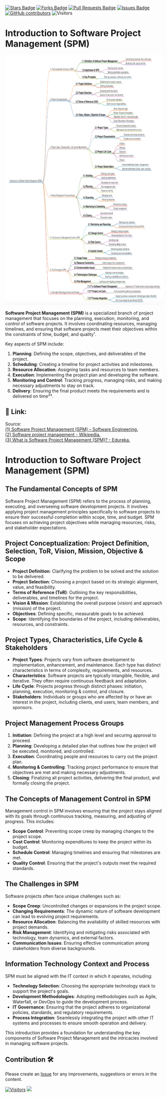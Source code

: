 <a href="https://github.com/drshahizan/project-management/stargazers"><img src="https://img.shields.io/github/stars/drshahizan/project-management" alt="Stars Badge"/></a>
<a href="https://github.com/drshahizan/project-management/network/members"><img src="https://img.shields.io/github/forks/drshahizan/project-management" alt="Forks Badge"/></a>
<a href="https://github.com/drshahizan/project-management/pulls"><img src="https://img.shields.io/github/issues-pr/drshahizan/project-management" alt="Pull Requests Badge"/></a>
<a href="https://github.com/drshahizan/project-management"><img src="https://img.shields.io/github/issues/drshahizan/project-management" alt="Issues Badge"/></a>
<a href="https://github.com/drshahizan/project-management/graphs/contributors"><img alt="GitHub contributors" src="https://img.shields.io/github/contributors/drshahizan/project-management?color=2b9348"></a>
![Visitors](https://api.visitorbadge.io/api/visitors?path=https%3A%2F%2Fgithub.com%2Fdrshahizan%2Fproject-management&labelColor=%23d9e3f0&countColor=%23697689&style=flat)

# Introduction to Software Project Management (SPM)

<p align="center">
  <a href="https://drshahizan.github.io/spm/week1.html" target="_blank">
    <img src="../images/week1.png" height="800" />
  </a>
</p>

**Software Project Management (SPM)** is a specialized branch of project management that focuses on the planning, execution, monitoring, and control of software projects. It involves coordinating resources, managing timelines, and ensuring that software projects meet their objectives within the constraints of time, budget, and quality¹.

Key aspects of SPM include:

1. **Planning**: Defining the scope, objectives, and deliverables of the project.
2. **Scheduling**: Creating a timeline for project activities and milestones.
3. **Resource Allocation**: Assigning tasks and resources to team members.
4. **Execution**: Implementing the project plan and developing the software.
5. **Monitoring and Control**: Tracking progress, managing risks, and making necessary adjustments to stay on track.
6. **Delivery**: Ensuring the final product meets the requirements and is delivered on time²³.

## 🔗 Link:
Source: <br>
[(1) Software Project Management (SPM) – Software Engineering.](https://www.geeksforgeeks.org/software-engineering-software-project-management-spm/)<br>
[(2) Software project management - Wikipedia.](https://en.wikipedia.org/wiki/Software_project_management)<br>
[(3) What is Software Project Management (SPM)? - Edureka.](https://www.edureka.co/blog/software-project-management/)

# Introduction to Software Project Management (SPM)

## The Fundamental Concepts of SPM
Software Project Management (SPM) refers to the process of planning, executing, and overseeing software development projects. It involves applying project management principles specifically to software projects to ensure their successful completion within scope, time, and budget. SPM focuses on achieving project objectives while managing resources, risks, and stakeholder expectations.

## Project Conceptualization: Project Definition, Selection, ToR, Vision, Mission, Objective & Scope
- **Project Definition**: Clarifying the problem to be solved and the solution to be delivered.
- **Project Selection**: Choosing a project based on its strategic alignment, value, and feasibility.
- **Terms of Reference (ToR)**: Outlining the key responsibilities, deliverables, and timelines for the project.
- **Vision & Mission**: Establishing the overall purpose (vision) and approach (mission) of the project.
- **Objectives**: Defining specific, measurable goals to be achieved.
- **Scope**: Identifying the boundaries of the project, including deliverables, resources, and constraints.

## Project Types, Characteristics, Life Cycle & Stakeholders
- **Project Types**: Projects vary from software development to implementation, enhancement, and maintenance. Each type has distinct characteristics in terms of complexity, requirements, and resources.
- **Characteristics**: Software projects are typically intangible, flexible, and iterative. They often require continuous feedback and adaptation.
- **Life Cycle**: Projects progress through distinct phases: initiation, planning, execution, monitoring & control, and closure.
- **Stakeholders**: Individuals or groups who are affected by or have an interest in the project, including clients, end users, team members, and sponsors.

## Project Management Process Groups
1. **Initiation**: Defining the project at a high level and securing approval to proceed.
2. **Planning**: Developing a detailed plan that outlines how the project will be executed, monitored, and controlled.
3. **Execution**: Coordinating people and resources to carry out the project plan.
4. **Monitoring & Controlling**: Tracking project performance to ensure that objectives are met and making necessary adjustments.
5. **Closing**: Finalizing all project activities, delivering the final product, and formally closing the project.

## The Concepts of Management Control in SPM
Management control in SPM involves ensuring that the project stays aligned with its goals through continuous tracking, measuring, and adjusting of progress. This includes:
- **Scope Control**: Preventing scope creep by managing changes to the project scope.
- **Cost Control**: Monitoring expenditures to keep the project within its budget.
- **Schedule Control**: Managing timelines and ensuring that milestones are met.
- **Quality Control**: Ensuring that the project's outputs meet the required standards.

## The Challenges in SPM
Software projects often face unique challenges such as:
- **Scope Creep**: Uncontrolled changes or expansions in the project scope.
- **Changing Requirements**: The dynamic nature of software development can lead to evolving project requirements.
- **Resource Allocation**: Balancing the availability of skilled resources with project demands.
- **Risk Management**: Identifying and mitigating risks associated with technology, team dynamics, and external factors.
- **Communication Issues**: Ensuring effective communication among stakeholders from diverse backgrounds.

## Information Technology Context and Process
SPM must be aligned with the IT context in which it operates, including:
- **Technology Selection**: Choosing the appropriate technology stack to support the project's goals.
- **Development Methodologies**: Adopting methodologies such as Agile, Waterfall, or DevOps to guide the development process.
- **IT Governance**: Ensuring that the project adheres to organizational policies, standards, and regulatory requirements.
- **Process Integration**: Seamlessly integrating the project with other IT systems and processes to ensure smooth operation and delivery.

This introduction provides a foundation for understanding the key components of Software Project Management and the intricacies involved in managing software projects.

## Contribution 🛠️
Please create an [Issue](https://github.com/drshahizan/project-management/issues) for any improvements, suggestions or errors in the content.

[![Visitors](https://api.visitorbadge.io/api/visitors?path=https%3A%2F%2Fgithub.com%2Fdrshahizan&labelColor=%23697689&countColor=%23555555&style=plastic)](https://visitorbadge.io/status?path=https%3A%2F%2Fgithub.com%2Fdrshahizan)
![](https://hit.yhype.me/github/profile?user_id=81284918)

